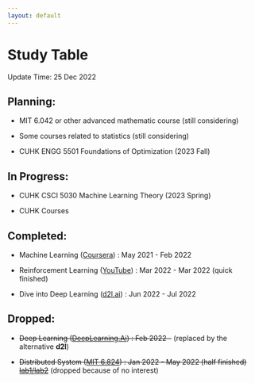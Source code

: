 ```yaml
---
layout: default
---
```


# Study Table

Update Time: 25 Dec 2022

## Planning:

* MIT 6.042 or other advanced mathematic course (still considering)

* Some courses related to statistics (still considering)

* CUHK ENGG 5501 Foundations of Optimization (2023 Fall)

## In Progress:

* CUHK CSCI 5030 Machine Learning Theory (2023 Spring)

* CUHK Courses 

## Completed:

* Machine Learning ([Coursera](https://www.coursera.org/learn/machine-learning)) : May 2021 - Feb 2022

* Reinforcement Learning ([YouTube](https://github.com/zhoubolei/introRL)) : Mar 2022 - Mar 2022 (quick finished)

* Dive into Deep Learning ([d2l.ai](http://d2l.ai)) : Jun 2022 - Jul 2022

## Dropped:
* ~~Deep Learning ([DeepLearning.Ai](https://www.coursera.org/specializations/deep-learning)) : Feb 2022 -~~ (replaced by the alternative **d2l**)

* ~~Distributed System ([MIT 6.824](https://youtu.be/cQP8WApzIQQ)) : Jan 2022 - May 2022 (half finished) [lab1/lab2](https://github.com/Yasgant/6.824)~~ (dropped because of no interest)



